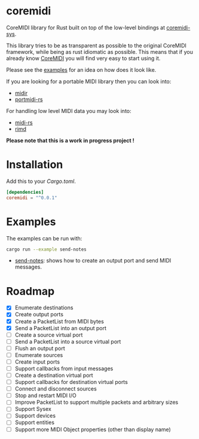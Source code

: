 # coremidi

CoreMIDI library for Rust built on top of the low-level bindings at [coremidi-sys](https://github.com/jonas-k/coremidi-sys).

This library tries to be as transparent as possible to the original CoreMIDI framework, while being as rust idiomatic as possible. This means that if you already know [CoreMIDI](https://developer.apple.com/reference/coremidi) you will find very easy to start using it.

Please see the [examples](examples) for an idea on how does it look like.

If you are looking for a portable MIDI library then you can look into:
- [midir](https://github.com/Boddlnagg/midir)
- [portmidi-rs](https://github.com/musitdev/portmidi-rs)

For handling low level MIDI data you may look into:
- [midi-rs](https://github.com/samdoshi/midi-rs)
- [rimd](https://github.com/RustAudio/rimd)

**Please note that this is a work in progress project !**

# Installation

Add this to your *Cargo.toml*.

```toml
[dependencies]
coremidi = "^0.0.1"
```

# Examples

The examples can be run with:

```sh
cargo run --example send-notes
```

- [send-notes](examples/send-notes.rs): shows how to create an output port and send MIDI messages.

# Roadmap

- [x] Enumerate destinations
- [x] Create output ports
- [x] Create a PacketList from MIDI bytes
- [x] Send a PacketList into an output port
- [ ] Create a source virtual port
- [ ] Send a PacketList into a source virtual port
- [ ] Flush an output port
- [ ] Enumerate sources
- [ ] Create input ports
- [ ] Support callbacks from input messages
- [ ] Create a destination virtual port
- [ ] Support callbacks for destination virtual ports
- [ ] Connect and disconnect sources
- [ ] Stop and restart MIDI I/O
- [ ] Improve PacketList to support multiple packets and arbitrary sizes
- [ ] Support Sysex
- [ ] Support devices
- [ ] Support entities
- [ ] Support more MIDI Object properties (other than display name)

